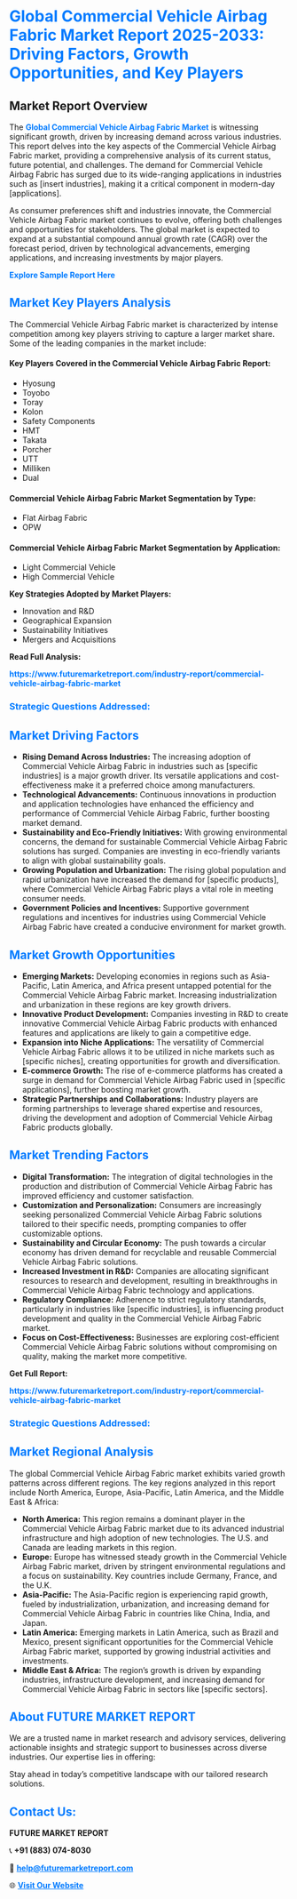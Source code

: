 <h1 style="color: #007BFF;">Global Commercial Vehicle Airbag Fabric Market Report 2025-2033: Driving Factors, Growth Opportunities, and Key Players</h1>

<section id="overview">
<h2>Market Report Overview</h2>
<p>The <a href="https://www.futuremarketreport.com/industry-report/commercial-vehicle-airbag-fabric-market" style="color: #007BFF; text-decoration: none;"><strong>Global Commercial Vehicle Airbag Fabric Market</strong></a> is witnessing significant growth, driven by increasing demand across various industries. This report delves into the key aspects of the Commercial Vehicle Airbag Fabric market, providing a comprehensive analysis of its current status, future potential, and challenges. The demand for Commercial Vehicle Airbag Fabric has surged due to its wide-ranging applications in industries such as [insert industries], making it a critical component in modern-day [applications].</p>
<p>As consumer preferences shift and industries innovate, the Commercial Vehicle Airbag Fabric market continues to evolve, offering both challenges and opportunities for stakeholders. The global market is expected to expand at a substantial compound annual growth rate (CAGR) over the forecast period, driven by technological advancements, emerging applications, and increasing investments by major players.</p>
</section>

<section id="overview">
<p><a href="https://www.futuremarketreport.com/request-sample/reportId=85482" style="color: #007BFF; text-decoration: none;"><strong>Explore Sample Report Here</strong></a></p>
</section>

<section id="key-players">
<h2 style="color: #007BFF;">Market Key Players Analysis</h2>
<p>The Commercial Vehicle Airbag Fabric market is characterized by intense competition among key players striving to capture a larger market share. Some of the leading companies in the market include:</p>
<h4>Key Players Covered in the Commercial Vehicle Airbag Fabric Report:</h4>
<ul><li>Hyosung</li><li>Toyobo</li><li>Toray</li><li>Kolon</li><li>Safety Components</li><li>HMT</li><li>Takata</li><li>Porcher</li><li>UTT</li><li>Milliken</li><li>Dual</li></ul>
<h4>Commercial Vehicle Airbag Fabric Market Segmentation by Type:</h4>
<ul><li>Flat Airbag Fabric</li><li>OPW</li></ul>

<h4>Commercial Vehicle Airbag Fabric Market Segmentation by Application:</h4>
<ul><li>Light Commercial Vehicle</li><li>High Commercial Vehicle</li></ul>
<p><strong>Key Strategies Adopted by Market Players:</strong></p>
<ul>
<li>Innovation and R&D</li>
<li>Geographical Expansion</li>
<li>Sustainability Initiatives</li>
<li>Mergers and Acquisitions</li>
</ul>
</section>

<section>
<p><strong>Read Full Analysis: </strong></p><a href="https://www.futuremarketreport.com/industry-report/commercial-vehicle-airbag-fabric-market" style="color: #007BFF; text-decoration: none;"><strong>https://www.futuremarketreport.com/industry-report/commercial-vehicle-airbag-fabric-market</strong></a>
<h3 style="color: #007BFF;">Strategic Questions Addressed:</h3>
</section>

<section id="driving-factors">
<h2 style="color: #007BFF;">Market Driving Factors</h2>
<ul>
<li><strong>Rising Demand Across Industries:</strong> The increasing adoption of Commercial Vehicle Airbag Fabric in industries such as [specific industries] is a major growth driver. Its versatile applications and cost-effectiveness make it a preferred choice among manufacturers.</li>
<li><strong>Technological Advancements:</strong> Continuous innovations in production and application technologies have enhanced the efficiency and performance of Commercial Vehicle Airbag Fabric, further boosting market demand.</li>
<li><strong>Sustainability and Eco-Friendly Initiatives:</strong> With growing environmental concerns, the demand for sustainable Commercial Vehicle Airbag Fabric solutions has surged. Companies are investing in eco-friendly variants to align with global sustainability goals.</li>
<li><strong>Growing Population and Urbanization:</strong> The rising global population and rapid urbanization have increased the demand for [specific products], where Commercial Vehicle Airbag Fabric plays a vital role in meeting consumer needs.</li>
<li><strong>Government Policies and Incentives:</strong> Supportive government regulations and incentives for industries using Commercial Vehicle Airbag Fabric have created a conducive environment for market growth.</li>
</ul>
</section>

<section id="growth-opportunities">
<h2 style="color: #007BFF;">Market Growth Opportunities</h2>
<ul>
<li><strong>Emerging Markets:</strong> Developing economies in regions such as Asia-Pacific, Latin America, and Africa present untapped potential for the Commercial Vehicle Airbag Fabric market. Increasing industrialization and urbanization in these regions are key growth drivers.</li>
<li><strong>Innovative Product Development:</strong> Companies investing in R&D to create innovative Commercial Vehicle Airbag Fabric products with enhanced features and applications are likely to gain a competitive edge.</li>
<li><strong>Expansion into Niche Applications:</strong> The versatility of Commercial Vehicle Airbag Fabric allows it to be utilized in niche markets such as [specific niches], creating opportunities for growth and diversification.</li>
<li><strong>E-commerce Growth:</strong> The rise of e-commerce platforms has created a surge in demand for Commercial Vehicle Airbag Fabric used in [specific applications], further boosting market growth.</li>
<li><strong>Strategic Partnerships and Collaborations:</strong> Industry players are forming partnerships to leverage shared expertise and resources, driving the development and adoption of Commercial Vehicle Airbag Fabric products globally.</li>
</ul>
</section>

<section id="trending-factors">
<h2 style="color: #007BFF;">Market Trending Factors</h2>
<ul>
<li><strong>Digital Transformation:</strong> The integration of digital technologies in the production and distribution of Commercial Vehicle Airbag Fabric has improved efficiency and customer satisfaction.</li>
<li><strong>Customization and Personalization:</strong> Consumers are increasingly seeking personalized Commercial Vehicle Airbag Fabric solutions tailored to their specific needs, prompting companies to offer customizable options.</li>
<li><strong>Sustainability and Circular Economy:</strong> The push towards a circular economy has driven demand for recyclable and reusable Commercial Vehicle Airbag Fabric solutions.</li>
<li><strong>Increased Investment in R&D:</strong> Companies are allocating significant resources to research and development, resulting in breakthroughs in Commercial Vehicle Airbag Fabric technology and applications.</li>
<li><strong>Regulatory Compliance:</strong> Adherence to strict regulatory standards, particularly in industries like [specific industries], is influencing product development and quality in the Commercial Vehicle Airbag Fabric market.</li>
<li><strong>Focus on Cost-Effectiveness:</strong> Businesses are exploring cost-efficient Commercial Vehicle Airbag Fabric solutions without compromising on quality, making the market more competitive.</li>
</ul>
</section>

<section>
<p><strong>Get Full Report: </strong></p><a href="https://www.futuremarketreport.com/industry-report/commercial-vehicle-airbag-fabric-market" style="color: #007BFF; text-decoration: none;"><strong>https://www.futuremarketreport.com/industry-report/commercial-vehicle-airbag-fabric-market</strong></a>
<h3 style="color: #007BFF;">Strategic Questions Addressed:</h3>
</section>


<section id="regional-analysis">
<h2 style="color: #007BFF;">Market Regional Analysis</h2>
<p>The global Commercial Vehicle Airbag Fabric market exhibits varied growth patterns across different regions. The key regions analyzed in this report include North America, Europe, Asia-Pacific, Latin America, and the Middle East & Africa:</p>
<ul>
<li><strong>North America:</strong> This region remains a dominant player in the Commercial Vehicle Airbag Fabric market due to its advanced industrial infrastructure and high adoption of new technologies. The U.S. and Canada are leading markets in this region.</li>
<li><strong>Europe:</strong> Europe has witnessed steady growth in the Commercial Vehicle Airbag Fabric market, driven by stringent environmental regulations and a focus on sustainability. Key countries include Germany, France, and the U.K.</li>
<li><strong>Asia-Pacific:</strong> The Asia-Pacific region is experiencing rapid growth, fueled by industrialization, urbanization, and increasing demand for Commercial Vehicle Airbag Fabric in countries like China, India, and Japan.</li>
<li><strong>Latin America:</strong> Emerging markets in Latin America, such as Brazil and Mexico, present significant opportunities for the Commercial Vehicle Airbag Fabric market, supported by growing industrial activities and investments.</li>
<li><strong>Middle East & Africa:</strong> The region’s growth is driven by expanding industries, infrastructure development, and increasing demand for Commercial Vehicle Airbag Fabric in sectors like [specific sectors].</li>
</ul>
</section>

<footer>
<h2 style="color: #007BFF;">About FUTURE MARKET REPORT</h2>
<p>We are a trusted name in market research and advisory services, delivering actionable insights and strategic support to businesses across diverse industries. Our expertise lies in offering:</p>

<p>Stay ahead in today’s competitive landscape with our tailored research solutions.</p>

<h2 style="color: #007BFF;">Contact Us:</h2>
<p><strong>FUTURE MARKET REPORT</strong></p>
<p>📞 <strong>+91 (883) 074-8030</strong></p>
<p>📧 <strong><a href="mailto:help@futuremarketreport.com" style="color: #007BFF;">help@futuremarketreport.com</a></strong></p>
<p>🌐 <strong><a href="https://www.futuremarketreport.com/" style="color: #007BFF;">Visit Our Website</a></strong></p>
</footer>